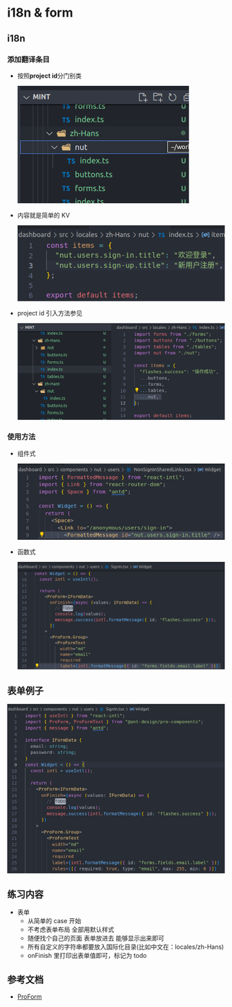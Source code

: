 # i18n & form

## i18n

### 添加翻译条目

- 按照**project id**分门别类

  ![project](intl/project.png)

- 内容就是简单的 KV

  ![kv](intl/kv.png)

- project id 引入方法参见

  ![import](intl/import.png)

### 使用方法

- 组件式

  ![by component](intl/by-component.png)

- 函数式

  ![by function](intl/by-function.png)

## 表单例子

![form](form.png)

## 练习内容

- 表单
  - 从简单的 case 开始
  - 不考虑表单布局 全部用默认样式
  - 随便找个自己的页面 表单放进去 能够显示出来即可
  - 所有自定义的字符串都要放入国际化目录(比如中文在：locales/zh-Hans)
  - onFinish 里打印出表单值即可，标记为 todo

## 参考文档

- [ProForm](https://procomponents.ant.design/components/form/)
